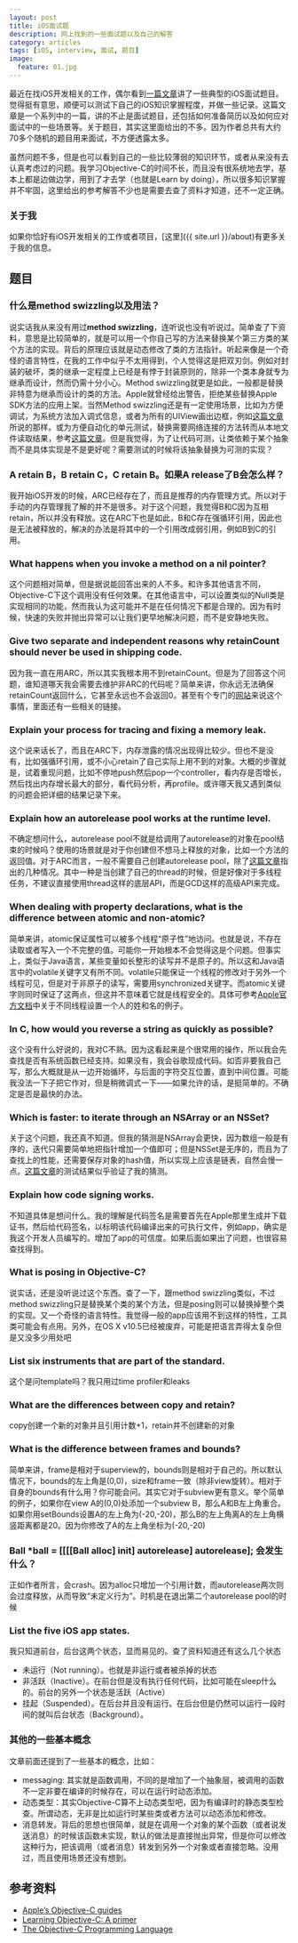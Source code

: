 ```yaml
---
layout: post
title: iOS面试题
description: 网上找到的一些面试题以及自己的解答
category: articles
tags: [iOS, interview, 面试, 题目]
image:
  feature: 01.jpg
---
```


最近在找iOS开发相关的工作，偶尔看到[一篇文章](http://www.raywenderlich.com/53962/ios-interview-questions)讲了一些典型的iOS面试题目。觉得挺有意思，顺便可以测试下自己的iOS知识掌握程度，并做一些记录。这篇文章是一个系列中的一篇，讲的不止是面试题目，还包括如何准备简历以及如何应对面试中的一些场景等。关于题目，其实这里面给出的不多。因为作者总共有大约70多个随机的题目用来面试，不方便透露太多。

虽然问题不多，但是也可以看到自己的一些比较薄弱的知识环节，或者从来没有去认真考虑过的问题。我学习Objective-C的时间不长，而且没有很系统地去学，基本上都是边做边学，用到了才去学（也就是Learn by doing），所以很多知识掌握并不牢固，这里给出的参考解答不少也是需要去查了资料才知道，还不一定正确。

### 关于我
如果你恰好有iOS开发相关的工作或者项目，[这里]({{ site.url }}/about)有更多关于我的信息。


## 题目

### 什么是method swizzling以及用法？

说实话我从来没有用过**method swizzling**，连听说也没有听说过。简单查了下资料，意思是比较简单的，就是可以用一个你自己写的方法来替换某个第三方类的某个方法的实现。背后的原理应该就是动态修改了类的方法指针。听起来像是一个奇怪的语言特性，在我的工作中似乎不太用得到，个人觉得这是把双刃剑。例如对封装的破坏，类的继承一定程度上已经是有悖于封装原则的，除非一个类本身就专为继承而设计，然而仍需十分小心。Method swizzling就更是如此，一般都是替换非特意为继承而设计的类的方法。Apple就曾经给出警告，拒绝某些替换Apple SDK方法的应用上架。当然Method swizzling还是有一定使用场景，比如为方便调试，为系统方法加入调式信息，或者为所有的UIView画出边框，例如[这篇文章](http://darkdust.net/writings/objective-c/method-swizzling)所说的那样。或为方便自动化的单元测试，替换需要网络连接的方法转而从本地文件读取结果，参考[这篇文章](http://www.icodeblog.com/2012/08/08/using-method-swizzling-to-help-with-test-driven-development/)。但是我觉得，为了让代码可测，让类依赖于某个抽象而不是具体实现是不是更好呢？需要测试的时候将该抽象替换为可测的实现？

### A retain B，B retain C，C retain B。如果A release了B会怎么样？
我开始iOS开发的时候，ARC已经存在了，而且是推荐的内存管理方式。所以对于手动的内存管理我了解的并不是很多。对于这个问题，我觉得B和C因为互相retain，所以并没有释放。这在ARC下也是如此，B和C存在强循环引用，因此也是无法被释放的，解决的办法是将其中的一个引用改成弱引用，例如B到C的引用。

### What happens when you invoke a method on a nil pointer? 
这个问题相对简单，但是据说能回答出来的人不多。和许多其他语言不同，Objective-C下这个调用没有任何效果。在其他语言中，可以设置类似的Null类是实现相同的功能，然而我认为这可能并不是在任何情况下都是合理的。因为有时候，快速的失败并抛出异常可以让我们更早地解决问题，而不是安静地失败。

### Give two separate and independent reasons why retainCount should never be used in shipping code. 
因为我一直在用ARC，所以其实我根本用不到retainCount。但是为了回答这个问题，谁知道哪天我会需要去维护非ARC的代码呢？简单来讲，你永远无法确保retainCount返回什么，它甚至永远也不会返回0。甚至有个专门的[网站](http://whentouseretaincount.com/)来说这个事情，里面还有一些相关的链接。

### Explain your process for tracing and fixing a memory leak.
这个说来话长了，而且在ARC下，内存泄露的情况出现得比较少。但也不是没有，比如强循环引用，或不小心retain了自己实际上用不到的对象。大概的步骤就是，试着重现问题，比如不停地push然后pop一个controller，看内存是否增长，然后找出内存增长最大的部分，看代码分析，再profile。或许哪天我又遇到类似的问题会把详细的结果记录下来。

### Explain how an autorelease pool works at the runtime level.
不确定想问什么，autorelease pool不就是给调用了autorelease的对象在pool结束的时候吗？使用的场景就是对于你创建但不想马上释放的对象，比如一个方法的返回值。对于ARC而言，一般不需要自己创建autorelease pool，除了[这篇文章](https://developer.apple.com/library/mac/documentation/cocoa/conceptual/memorymgmt/articles/mmAutoreleasePools.html)指出的几种情况。其中一种是当创建了自己的thread的时候，但是好像对于多线程任务，不建议直接使用thread这样的底层API，而是GCD这样的高级API来完成。

### When dealing with property declarations, what is the difference between atomic and non-atomic?
简单来讲，atomic保证属性可以被多个线程“原子性”地访问。也就是说，不存在读取或者写入一个不完整的值。可能你一开始根本不会觉得这是个问题。但事实上，类似于Java语言，某些变量如长整形的读写并不是原子的。所以这和Java语言中的volatile关键字又有所不同。volatile只能保证一个线程的修改对于另外一个线程可见，但是对于非原子的读写，需要用synchronized关键字。而atomic关键字则同时保证了这两点，但这并不意味着它就是线程安全的。具体可参考[Apple官方文档](https://developer.apple.com/library/ios/documentation/cocoa/conceptual/ProgrammingWithObjectiveC/EncapsulatingData/EncapsulatingData.html)中关于不同线程设置一个人的姓和名的例子。

### In C, how would you reverse a string as quickly as possible?
这个没有什么好说的，我对C不熟。因为这看起来是个很常用的操作，所以我会先查找是否有系统函数已经支持。如果没有，我会谷歌现成代码。如否非要我自己写，那么大概就是从一边开始循环，与后面的字符交互位置，直到中间位置。可能我没法一下子把它作对，但是稍微调式一下——如果允许的话，是挺简单的。不确定是否是最快的办法。

### Which is faster: to iterate through an NSArray or an NSSet?
关于这个问题，我还真不知道。但我的猜测是NSArray会更快，因为数组一般是有序的，迭代只需要简单地把指针增加一个值即可；但是NSSet是无序的，而且为了查找上的性能，还需要保存对象的hash值，所以实现上应该是链表，自然会慢一点。[这篇文章](http://www.cocoawithlove.com/2008/08/nsarray-or-nsset-nsdictionary-or.html)的测试结果似乎验证了我的猜测。

### Explain how code signing works. 
不知道具体是想问什么。我的理解是代码签名是需要首先在Apple那里生成并下载证书，然后给代码签名，以标明该代码编译出来的可执行文件，例如app，确实是我这个开发人员编写的。增加了app的可信度。如果后面如果出了问题，也很容易查找得到。

### What is posing in Objective-C?
说实话，还是没听说过这个东西。查了一下，跟method swizzling类似，不过method swizzling只是替换某个类的某个方法，但是posing则可以替换掉整个类的实现。又一个奇怪的语言特性。我觉得一般的app应该用不到这样的特性，工具类可能会有点用。另外，在OS X v10.5已经被废弃，可能是把语言弄得太复杂但是又没多少用处吧

### List six instruments that are part of the standard.
这个是问template吗？我只用过time profiler和leaks

### What are the differences between copy and retain? 
copy创建一个新的对象并且引用计数+1，retain并不创建新的对象

### What is the difference between frames and bounds?
简单来讲，frame是相对于superview的，bounds则是相对于自己的。所以默认情况下，bounds的左上角是(0,0)，size和frame一致（除非view旋转）。相对于自身的bounds有什么用？你可能会问。其实它对于subview更有意义。举个简单的例子，如果你在view A的(0,0)处添加一个subview B，那么A和B左上角重合。如果你用setBounds设置A的左上角为(-20,-20)，那么B的左上角离A的左上角横竖距离都是20。因为你修改了A的左上角坐标为(-20,-20)

### Ball *ball = [[[[Ball alloc] init] autorelease] autorelease]; 会发生什么？
正如作者所言，会crash。因为alloc只增加一个引用计数，而autorelease两次则会过度释放，从而导致“未定义行为”。时机是在退出第二个autorelease pool的时候

### List the five iOS app states. 
我只知道前台，后台这两个状态，显而易见的。查了资料知道还有这么几个状态

- 未运行（Not running）。也就是非运行或者被杀掉的状态
- 非活跃（Inactive）。在前台但是没有执行任何代码，比如可能在sleep什么的。前台的另外一个状态是活跃（Active）
- 挂起（Suspended）。在后台并且没有运行。在后台但是仍然可以运行一段时间的就叫后台状态（Background）。

### 其他的一些基本概念
文章前面还提到了一些基本的概念，比如：

- messaging: 其实就是函数调用，不同的是增加了一个抽象层，被调用的函数不一定非要在编译的时候存在，可以在运行时动态添加。
- 动态类型：其实Objective-C算不上动态类型吧，因为有编译时的静态类型检查。所谓动态，无非是比如运行时某些类或者方法可以动态添加和修改。
- 消息转发。背后的思想也很简单，就是在调用一个对象的某个函数（或者说发送消息）的时候该函数未实现，默认的做法是直接抛出异常，但是你可以修改这种行为，把该调用（或者消息）转发到另外一个对象或者直接忽略。没用过，而且使用场景还没有想到。

## 参考资料

- [Apple’s Objective-C guides](https://developer.apple.com/library/mac/documentation/Cocoa/Conceptual/ProgrammingWithObjectiveC/Introduction/Introduction.html)
- [Learning Objective-C: A primer](http://developer.apple.com/library/mac/#referencelibrary/GettingStarted/Learning_Objective-C_A_Primer/_index.html)
- [The Objective-C Programming Language](http://developer.apple.com/library/mac/#documentation/Cocoa/Conceptual/ObjectiveC/Introduction/introObjectiveC.html)

